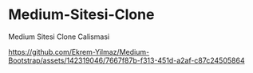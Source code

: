 # Medium-Sitesi-Clone
Medium Sitesi Clone Calismasi

https://github.com/Ekrem-Yilmaz/Medium-Bootstrap/assets/142319046/7667f87b-f313-451d-a2af-c87c24505864
